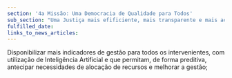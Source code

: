 ```yaml
---
section: '4a Missão: Uma Democracia de Qualidade para Todos'
sub_section: "Uma Justiça mais efificiente, mais transparente e mais acessível"
fulfilled_date:
links_to_news_articles:
---
```


Disponibilizar mais indicadores de gestão para todos os intervenientes, com utilização de Inteligência Artificial e que permitam, de forma preditiva, antecipar necessidades de alocação de recursos e melhorar a gestão;